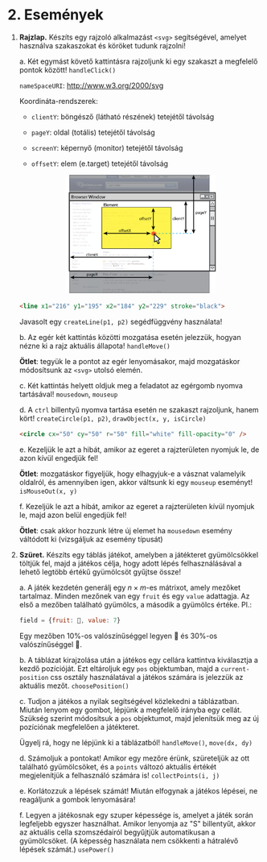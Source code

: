 # 2. Események

1. **Rajzlap.** Készíts egy rajzoló alkalmazást `<svg>` segítségével, amelyet használva szakaszokat és köröket tudunk rajzolni!

    a. Két egymást követő kattintásra rajzoljunk ki egy szakaszt a megfelelő pontok között! `handleClick()`

    `nameSpaceURI`: http://www.w3.org/2000/svg

    Koordináta-rendszerek:

    - `clientY`: böngésző (látható részének) tetejétől távolság
 
    - `pageY`: oldal (totális) tetejétől távolság
    
    - `screenY`: képernyő (monitor) tetejétől távolság
    
    - `offsetY`: elem (e.target) tetejétől távolság

    <p align="center">
    <img width="300" src="./Kepek/coordinates.png">
    </py>

    ```html
    <line x1="216" y1="195" x2="184" y2="229" stroke="black">
    ```

    Javasolt egy `createLine(p1, p2)` segédfüggvény használata!

    b. Az egér két kattintás közötti mozgatása esetén jelezzük, hogyan nézne ki a rajz aktuális állapota! `handleMove()`

    **Ötlet**: tegyük le a pontot az egér lenyomásakor, majd mozgatáskor módosítsunk az `<svg>` utolsó elemén.

    c. Két kattintás helyett oldjuk meg a feladatot az egérgomb nyomva tartásával! `mousedown`, `mouseup`

    d. A `ctrl` billentyű nyomva tartása esetén ne szakaszt rajzoljunk, hanem kört! `createCircle(p1, p2)`, `drawObject(x, y, isCircle)`

    ```html
    <circle cx="50" cy="50" r="50" fill="white" fill-opacity="0" />
    ```

    e. Kezeljük le azt a hibát, amikor az egeret a rajzterületen nyomjuk le, de azon kívül engedjük fel!

    **Ötlet**: mozgatáskor figyeljük, hogy elhagyjuk-e a vásznat valamelyik oldalról, és amennyiben igen, akkor váltsunk ki egy `mouseup` eseményt! `isMouseOut(x, y)`

    f. Kezeljük le azt a hibát, amikor az egeret a rajzterületen kívül nyomjuk le, majd azon belül engedjük fel!

    **Ötlet**: csak akkor hozzunk létre új elemet ha `mousedown` esemény váltódott ki (vizsgáljuk az esemény típusát)

2. **Szüret.** Készíts egy táblás játékot, amelyben a játékteret gyümölcsökkel töltjük fel, majd a játékos célja, hogy adott lépés felhasználásával a lehető legtöbb értékű gyümölcsöt gyűjtse össze!
   
    a. A játék kezdetén generálj egy $n\times m$-es mátrixot, amely mezőket tartalmaz. Minden mezőnek van egy `fruit` és egy `value` adattagja. Az első a mezőben található gyümölcs, a második a gyümölcs értéke. Pl.:

    ```js
    field = {fruit: 🍎, value: 7}
    ```

    Egy mezőben 10%-os valószínűséggel legyen 🍎 és 30%-os valószínűséggel 🍇.

    b. A táblázat kirajzolása után a játékos egy cellára kattintva kiválasztja a kezdő pozícióját. Ezt eltároljuk egy `pos` objektumban, majd a `current-position` css osztály használatával a játékos számára is jelezzük az aktuális mezőt. `choosePosition()`

    c. Tudjon a játékos a nyilak segítségével közlekedni a táblázatban. Miután lenyom egy gombot, lépjünk a megfelelő irányba egy cellát. Szükség szerint módosítsuk a `pos` objektumot, majd jelenítsük meg az új pozíciónak megfelelően a játékteret.
    
    Ügyelj rá, hogy ne lépjünk ki a táblázatból! `handleMove()`, `move(dx, dy)`

    d. Számoljuk a pontokat! Amikor egy mezőre érünk, szüreteljük az ott található gyümölcsöket, és a `points` változó aktuális értékét megjelenítjük a felhasználó számára is! `collectPoints(i, j)`

    e. Korlátozzuk a lépések számát! Miután elfogynak a játékos lépései, ne reagáljunk a gombok lenyomására!

    f. Legyen a játékosnak egy szuper képessége is, amelyet a játék során legfeljebb egyszer használhat. Amikor lenyomja az "S" billentyűt, akkor az aktuális cella szomszédairól begyűjtjük automatikusan a gyümölcsöket. (A képesség használata nem csökkenti a hátralévő lépések számát.) `usePower()`